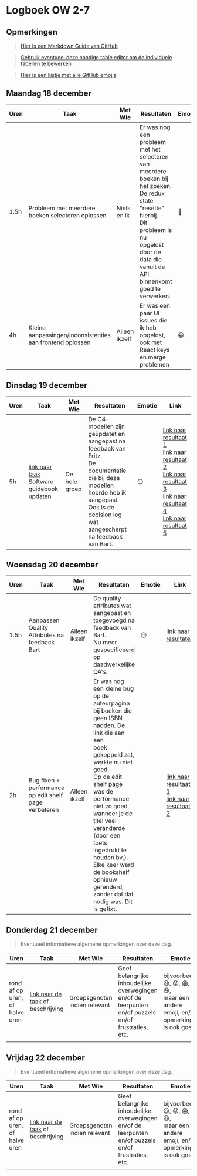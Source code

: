 # Logboek OW 2-7

## Opmerkingen

> [Hier is een Markdown Guide van GitHub](https://guides.github.com/features/mastering-markdown/)

> [Gebruik eventueel deze handige table editor om de individuele tabellen te bewerken](https://www.tablesgenerator.com/markdown_tables)

> [Hier is een lijstje met alle GitHub emojis](https://github.com/ikatyang/emoji-cheat-sheet/blob/master/README.md)

## Maandag 18 december

| **Uren** | **Taak**                                                  | **Met Wie**   | **Resultaten**                                                                                                                                                                                               | **Emotie**              | **Link**                                                                                     |
|----------|-----------------------------------------------------------|---------------|--------------------------------------------------------------------------------------------------------------------------------------------------------------------------------------------------------------|-------------------------|----------------------------------------------------------------------------------------------|
| 1.5h     | Probleem met meerdere boeken selecteren oplossen          | Niels en ik   | Er was nog een probleem met het selecteren van meerdere boeken bij het zoeken. De redux state "resette" hierbij.<br>Dit probleem is nu opgelost door de data die vanuit de API binnenkomt goed te verwerken. | :slightly_smiling_face: | [link naar de resultaten](https://github.com/HANICA-DWA/project-sep23-klipspringer/pull/293) |
| 4h       | Kleine aanpassingen/inconsistenties aan frontend oplossen | Alleen ikzelf | Er was een paar UI issues die ik heb opgelost, ook met React keys en merge problemen                                                                                                                         | :grin:                  | [link naar de resultaten](https://github.com/HANICA-DWA/project-sep23-klipspringer/pull/297) |


## Dinsdag 19 december

| **Uren** | **Taak**                                                                                                            | **Met Wie**   | **Resultaten**                                                                                                                                                                                       | **Emotie** | **Link**                                                                                                                                                                                                                                                                                                                                                                                                                                                                                                                                                                                                                                                                              |
|----------|---------------------------------------------------------------------------------------------------------------------|---------------|------------------------------------------------------------------------------------------------------------------------------------------------------------------------------------------------------|------------|---------------------------------------------------------------------------------------------------------------------------------------------------------------------------------------------------------------------------------------------------------------------------------------------------------------------------------------------------------------------------------------------------------------------------------------------------------------------------------------------------------------------------------------------------------------------------------------------------------------------------------------------------------------------------------------|
| 5h       | [link naar taak](https://github.com/HANICA-DWA/project-sep23-klipspringer/issues/252)<br>Software guidebook updaten | De hele groep | De C4-modellen zijn geüpdatet en aangepast na feedback van Fritz.<br>De documentatie die bij deze modellen hoorde heb ik aangepast.<br>Ook is de decision log wat aangescherpt na feedback van Bart. | :no_mouth: | [link naar resultaat 1](https://github.com/HANICA-DWA/project-sep23-klipspringer/commit/d05a7c82596468ec675b1d75e30af66d13f529e9)<br>[link naar resultaat 2](https://github.com/HANICA-DWA/project-sep23-klipspringer/commit/384bc00b734cd6e5162ca6ce5bcc6e03c176b296)<br>[link naar resultaat 3](https://github.com/HANICA-DWA/project-sep23-klipspringer/commit/ef0a8c9502af5760411095821392c86f16da3cdb)<br>[link naar resultaat 4](https://github.com/HANICA-DWA/project-sep23-klipspringer/commit/b5580a8828328bf05070870019b0adefa9ac330f)<br>[link naar resultaat 5](https://github.com/HANICA-DWA/project-sep23-klipspringer/commit/3d2698e3bb7e220caf721c1815098377558f8ce5) |

## Woensdag 20 december

| **Uren** | **Taak**                                              | **Met Wie**   | **Resultaten**                                                                                                                                                                                                                                                                                                                                                                   | **Emotie**     | **Link**                                                                                                                                                                                                                                                               |
|----------|-------------------------------------------------------|---------------|----------------------------------------------------------------------------------------------------------------------------------------------------------------------------------------------------------------------------------------------------------------------------------------------------------------------------------------------------------------------------------|----------------|------------------------------------------------------------------------------------------------------------------------------------------------------------------------------------------------------------------------------------------------------------------------|
| 1.5h     | Aanpassen Quality Attributes na feedback Bart         | Alleen ikzelf | De quality attributes wat aangepast en toegevoegd na feedback van Bart. <br>Nu meer gespecificeerd op daadwerkelijke QA's.                                                                                                                                                                                                                                                       | :neutral_face: | [link naar resultaten](https://github.com/HANICA-DWA/project-sep23-klipspringer/commit/4c7a337d1f97f5ae9365734a662a71c3e59f77a8)                                                                                                                                       |
| 2h       | Bug fixen + performance op edit shelf page verbeteren | Alleen ikzelf | Er was nog een kleine bug op de auteurpagina bij boeken die geen ISBN hadden. De link die aan een<br>boek gekoppeld zat, werkte nu niet goed.<br>Op de edit shelf page was de performance niet zo goed, wanneer je de titel veel veranderde (door een toets<br>ingedrukt te houden bv.). Elke keer werd de bookshelf opnieuw gerenderd, zonder dat dat nodig was. Dit is gefixt. |                | [link naar resultaat 1](https://github.com/HANICA-DWA/project-sep23-klipspringer/commit/8c5bbb5a7434ad4b72532c34bbb4bb46d59eb0cf)<br>[link naar resultaat 2](https://github.com/HANICA-DWA/project-sep23-klipspringer/commit/4bb32e08d2d5a42a4749ac20c238f5f8715e03b8) |

## Donderdag 21 december

> Eventueel informatieve algemene opmerkingen over deze dag.

| Uren | Taak  | Met Wie | Resultaten | Emotie | Link |
|---|---|---|---|---|---|
| rond af op uren, of halve uren | [link naar de taak](https://github.com/link-naar-de-taak) of beschrijving | Groepsgenoten indien relevant | Geef belangrijke inhoudelijke overwegingen en/of de leerpunten en/of puzzels en/of frustraties, etc.  |bijvoorbeeld <br />:smiley:, :rage:, :scream:, of :satisfied:, <br />maar een andere emoji, en/of opmerking is ook goed | [link naar de resultaten](https://github.com/link-naar-de-commit) |
| | | | | | |

## Vrijdag 22 december

> Eventueel informatieve algemene opmerkingen over deze dag.

| Uren | Taak  | Met Wie | Resultaten | Emotie | Link |
|---|---|---|---|---|---|
| rond af op uren, of halve uren | [link naar de taak](https://github.com/link-naar-de-taak) of beschrijving | Groepsgenoten indien relevant | Geef belangrijke inhoudelijke overwegingen en/of de leerpunten en/of puzzels en/of frustraties, etc.  |bijvoorbeeld <br />:smiley:, :rage:, :scream:, of :satisfied:, <br />maar een andere emoji, en/of opmerking is ook goed | [link naar de resultaten](https://github.com/link-naar-de-commit) |
| | | | | | |
